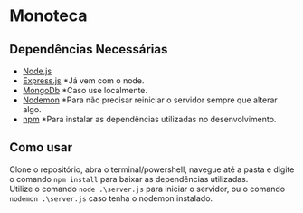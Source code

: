 # Monoteca

## Dependências Necessárias

* [Node.js](https://nodejs.org/en/download/)
* [Express.js](http://expressjs.com/pt-br/) *Já vem com o node.
* [MongoDb](https://www.mongodb.com) *Caso use localmente.
* [Nodemon](https://nodemon.io) *Para não precisar reiniciar o servidor sempre que alterar algo.
* [npm](https://www.npmjs.com) *Para instalar as dependências utilizadas no desenvolvimento.

## Como usar

Clone o repositório, abra o terminal/powershell, navegue até a pasta e digite o comando ` npm install ` para baixar as dependências utilizadas.</br>
Utilize o comando `node .\server.js` para iniciar o servidor, ou o comando `nodemon .\server.js` caso tenha o nodemon instalado.



